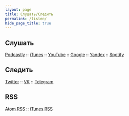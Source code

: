 ```yaml
---
layout: page
title: Слушать/Следить
permalink: /listen/
hide_page_title: true
---
```


<h2>Слушать</h2>
<p>
    <a href="https://pdcstly.com/ru/podcast/under-js-podcast/44?utm_source=underjs" target="_blank">Podcastly</a>
    ::
    <a href="https://podcasts.apple.com/ru/podcast/underjs-podcast/id1475405773" target="_blank">iTunes</a>
    ::
    <a href="https://www.youtube.com/playlist?list=PL2p_GfZz-_1OWXrKUZRBc8LzMz5FJNXW7" target="_blank">YouTube</a>
    ::
    <a href="https://podcasts.google.com/?feed=aHR0cHM6Ly91bmRlcmpzLnJ1L2l0dW5lcy54bWw%3D" target="_blank">Google</a>
    ::
    <a href="https://music.yandex.ru/album/8291062" target="_blank">Yandex</a>
    ::
    <a href="https://open.spotify.com/show/74qaNRFTVdqZr9HmzWzoLQ?si=nHl8SgvnTveBeWpcVLF9lQ" target="_blank">Spotify</a>
</p>

<h2>Cледить</h2>
<p>
    <a href="https://twitter.com/underjs" target="_blank">Twitter</a>
    ::
    <a href="https://vk.com/underjs" target="_blank">VK</a>
    ::
    <a href="https://t.me/uderjs_announcce" target="_blank">Telegram</a>
</p>

<h2>RSS</h2>
<p>
    <a href="/feed.xml" target="_blank">Atom RSS</a>
    ::
    <a href="/itunes.xml" target="_blank">iTunes RSS</a>
</p>